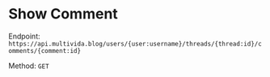# Show Comment

Endpoint: `https://api.multivida.blog/users/{user:username}/threads/{thread:id}/comments/{comment:id}`

Method: `GET`
